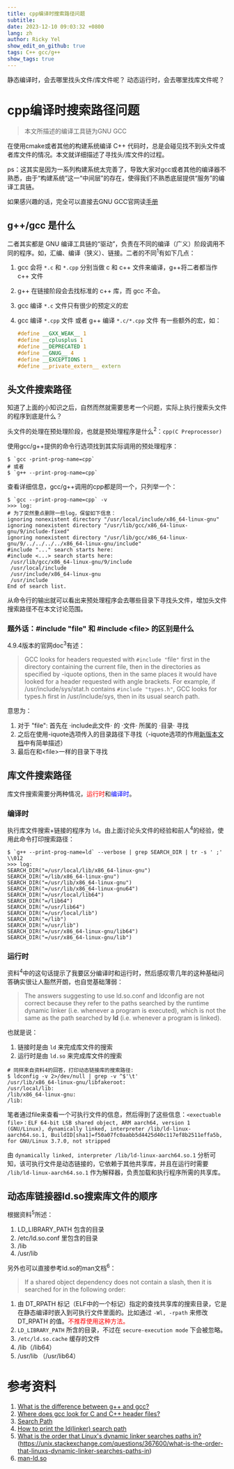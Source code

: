 ```yaml
---
title: cpp编译时搜索路径问题
subtitle:
date: 2023-12-10 09:03:32 +0800
lang: zh
author: Ricky Yel
show_edit_on_github: true
tags: C++ gcc/g++
show_tags: true
---
```

静态编译时，会去哪里找头文件/库文件呢？
动态运行时，会去哪里找库文件呢？
<!--more-->

# cpp编译时搜索路径问题

> 本文所描述的编译工具链为GNU GCC

在使用cmake或者其他的构建系统编译 C++ 代码时，总是会碰见找不到头文件或者库文件的情况。本文就详细描述了寻找头/库文件的过程。

ps：这其实是因为一系列构建系统太完善了，导致大家对gcc或者其他的编译器不熟悉，由于“构建系统”这一“中间层”的存在，使得我们不熟悉底层提供“服务”的编译工具链。

如果感兴趣的话，完全可以直接去GNU GCC官网读[手册](https://gcc.gnu.org/onlinedocs/)

## g++/gcc 是什么

二者其实都是 GNU 编译工具链的“驱动”，负责在不同的编译（广义）阶段调用不同的程序。如，汇编、编译（狭义）、链接。二者的不同<sup>1</sup>有如下几点：

1. gcc 会将 `*.c` 和 `*.cpp` 分别当做 c 和 c++ 文件来编译，g++将二者都当作 c++ 文件

2. g++ 在链接阶段会去找标准的 c++ 库，而 gcc 不会。

3. gcc 编译 `*.c` 文件只有很少的预定义的宏

4. gcc 编译 `*.cpp` 文件 或者 g++ 编译 `*.c/*.cpp` 文件 有一些额外的宏，如：
   ```cpp
   #define __GXX_WEAK__ 1
   #define __cplusplus 1
   #define __DEPRECATED 1
   #define __GNUG__ 4
   #define __EXCEPTIONS 1
   #define __private_extern__ extern
   ```

## 头文件搜索路径

知道了上面的小知识之后，自然而然就需要思考一个问题，实际上执行搜索头文件的程序到底是什么？

头文件的处理在预处理阶段，也就是预处理程序是什么<sup>2</sup>：`cpp(C Preprocessor)`

使用gcc/g++提供的命令行选项找到其实际调用的预处理程序：

```shell
$ `gcc -print-prog-name=cpp`
# 或者
$ `g++ --print-prog-name=cpp`
```

查看详细信息，gcc/g++调用的cpp都是同一个，只列举一个：

```shell
$ `gcc --print-prog-name=cpp` -v
>>> log: 
# 为了突然重点删除一些log，保留如下信息：
ignoring nonexistent directory "/usr/local/include/x86_64-linux-gnu"
ignoring nonexistent directory "/usr/lib/gcc/x86_64-linux-gnu/9/include-fixed"
ignoring nonexistent directory "/usr/lib/gcc/x86_64-linux-gnu/9/../../../../x86_64-linux-gnu/include"
#include "..." search starts here:
#include <...> search starts here:
 /usr/lib/gcc/x86_64-linux-gnu/9/include
 /usr/local/include
 /usr/include/x86_64-linux-gnu
 /usr/include
End of search list.
```

从命令行的输出就可以看出来预处理程序会去哪些目录下寻找头文件，增加头文件搜索路径不在本文讨论范围。

### 题外话：\#include "file" 和 \#include \<file\> 的区别是什么

4.9.4版本的官网doc<sup>3</sup>有述：

> GCC looks for headers requested with `#include "`file`"` first in the directory containing the current file, then in the directories as specified by -iquote options, then in the same places it would have looked for a header requested with angle brackets. For example, if /usr/include/sys/stat.h contains `#include "types.h"`, GCC looks for types.h first in /usr/include/sys, then in its usual search path.

意思为：

1. 对于 "file": 首先在 ·include此文件· 的 ·文件· 所属的 ·目录·  寻找
2. 之后在使用-iquote选项传入的目录路径下寻找（-iquote选项的作用[新版本文档](https://gcc.gnu.org/onlinedocs/gcc-11.4.0/cpp/Search-Path.html)中有简单描述）
3. 最后在和\<file\>一样的目录下寻找

## 库文件搜索路径

库文件搜索需要分两种情况，<font color = red>运行时</font>和<font color = blue>编译时</font>。

### 编译时

执行库文件搜索+链接的程序为 `ld`。由上面讨论头文件的经验和前人<sup>4</sup>的经验，使用此命令打印搜索路径：

```shell
$ `g++ --print-prog-name=ld` --verbose | grep SEARCH_DIR | tr -s ' ;' \\012
>>> log:
SEARCH_DIR("=/usr/local/lib/x86_64-linux-gnu")
SEARCH_DIR("=/lib/x86_64-linux-gnu")
SEARCH_DIR("=/usr/lib/x86_64-linux-gnu")
SEARCH_DIR("=/usr/lib/x86_64-linux-gnu64")
SEARCH_DIR("=/usr/local/lib64")
SEARCH_DIR("=/lib64")
SEARCH_DIR("=/usr/lib64")
SEARCH_DIR("=/usr/local/lib")
SEARCH_DIR("=/lib")
SEARCH_DIR("=/usr/lib")
SEARCH_DIR("=/usr/x86_64-linux-gnu/lib64")
SEARCH_DIR("=/usr/x86_64-linux-gnu/lib")
```

### 运行时

资料<sup>4</sup>中的这句话提示了我要区分编译时和运行时，然后感叹零几年的这种基础问答确实很让人豁然开朗，也自觉基础薄弱：

> The answers suggesting to use ld.so.conf and ldconfig are not correct because they refer to the paths searched by the runtime dynamic linker (i.e. whenever a program is executed), which is not the same as the path searched by **ld** (i.e. whenever a program is linked).

也就是说：

1. 链接时是由 `ld` 来完成库文件的搜索
2. 运行时是由 `ld.so` 来完成库文件的搜索

```shell
# 同样来自资料4的回答，打印动态链接库的搜索路径:
$ ldconfig -v 2>/dev/null | grep -v ^$'\t'
/usr/lib/x86_64-linux-gnu/libfakeroot:
/usr/local/lib:
/lib/x86_64-linux-gnu:
/lib:
```

笔者通过file来查看一个可执行文件的信息，然后得到了这些信息：`<exectuable file>：ELF 64-bit LSB shared object, ARM aarch64, version 1 (GNU/Linux), dynamically linked, interpreter /lib/ld-linux-aarch64.so.1, BuildID[sha1]=f50a07fc0aabb5d4425d40c117ef8b2511effa5b, for GNU/Linux 3.7.0, not stripped`

由 `dynamically linked, interpreter /lib/ld-linux-aarch64.so.1` 分析可知，该可执行文件是动态链接的，它依赖于其他共享库，并且在运行时需要 `/lib/ld-linux-aarch64.so.1` 作为解释器，负责加载和执行程序所需的共享库。

## 动态库链接器ld.so搜索库文件的顺序

根据资料<sup>5</sup>所述：

1. LD_LIBRARY_PATH 包含的目录
2. /etc/ld.so.conf 里包含的目录
3. /lib
4. /usr/lib

另外也可以直接参考ld.so的man文档<sup>6</sup>：

> If a shared object dependency does not contain a slash, then it is searched for in the following order:

1. 由 DT_RPATH 标记（ELF中的一个标记）指定的查找共享库的搜索目录，它是在静态编译时嵌入到可执行文件里面的。比如通过 `-Wl, -rpath` 来修改 DT_RPATH 的值。<font color =red>不推荐使用这种方法。</font>
2. `LD_LIBRARY_PATH` 所含的目录，不过在 `secure-execution mode` 下会被忽略。
3. `/etc/ld.so.cache` 缓存的文件
4. /lib（/lib64）
5. /usr/lib （/usr/lib64）

# 参考资料

1. [What is the difference between g++ and gcc?](https://stackoverflow.com/questions/172587/what-is-the-difference-between-g-and-gcc)
2. [Where does gcc look for C and C++ header files?](https://stackoverflow.com/questions/344317/where-does-gcc-look-for-c-and-c-header-files)
3. [Search Path](https://gcc.gnu.org/onlinedocs/gcc-4.9.4/cpp/Search-Path.html#Search-Path)
4. [How to print the ld(linker) search path](https://stackoverflow.com/questions/9922949/how-to-print-the-ldlinker-search-path)
5. [What is the order that Linux's dynamic linker searches paths in?](https://unix.stackexchange.com/questions/367600/what-is-the-order-that-linuxs-dynamic-linker-searches-paths-in)(https://unix.stackexchange.com/questions/367600/what-is-the-order-that-linuxs-dynamic-linker-searches-paths-in)
6. [man-ld.so](https://man7.org/linux/man-pages/man8/ld.so.8.html)